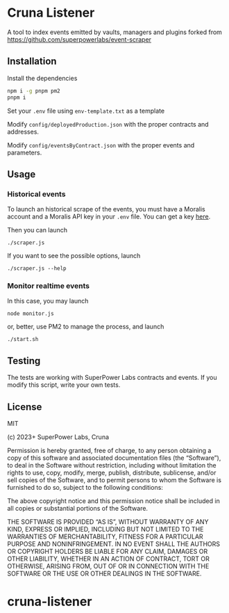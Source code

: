 # Cruna Listener

A tool to index events emitted by vaults, managers and plugins forked from https://github.com/superpowerlabs/event-scraper

## Installation

Install the dependencies

```sh
npm i -g pnpm pm2
pnpm i
```

Set your `.env` file using `env-template.txt` as a template

Modify `config/deployedProduction.json` with the proper contracts and addresses.

Modify `config/eventsByContract.json` with the proper events and parameters.

## Usage

### Historical events

To launch an historical scrape of the events, you must have a Moralis account and a Moralis API key in your `.env` file. You can get a key [here](https://moralis.io/).

Then you can launch

```shell
./scraper.js
```

If you want to see the possible options, launch

```shell
./scraper.js --help
```

### Monitor realtime events

In this case, you may launch

```shell
node monitor.js
```

or, better, use PM2 to manage the process, and launch

```shell
./start.sh
```

## Testing

The tests are working with SuperPower Labs contracts and events. If you modify this script, write your own tests.

## License

MIT

(c) 2023+ SuperPower Labs, Cruna

Permission is hereby granted, free of charge, to any person obtaining a copy of this software and associated documentation files (the “Software”), to deal in the Software without restriction, including without limitation the rights to use, copy, modify, merge, publish, distribute, sublicense, and/or sell copies of the Software, and to permit persons to whom the Software is furnished to do so, subject to the following conditions:

The above copyright notice and this permission notice shall be included in all copies or substantial portions of the Software.

THE SOFTWARE IS PROVIDED “AS IS”, WITHOUT WARRANTY OF ANY KIND, EXPRESS OR IMPLIED, INCLUDING BUT NOT LIMITED TO THE WARRANTIES OF MERCHANTABILITY, FITNESS FOR A PARTICULAR PURPOSE AND NONINFRINGEMENT. IN NO EVENT SHALL THE AUTHORS OR COPYRIGHT HOLDERS BE LIABLE FOR ANY CLAIM, DAMAGES OR OTHER LIABILITY, WHETHER IN AN ACTION OF CONTRACT, TORT OR OTHERWISE, ARISING FROM, OUT OF OR IN CONNECTION WITH THE SOFTWARE OR THE USE OR OTHER DEALINGS IN THE SOFTWARE.

# cruna-listener
